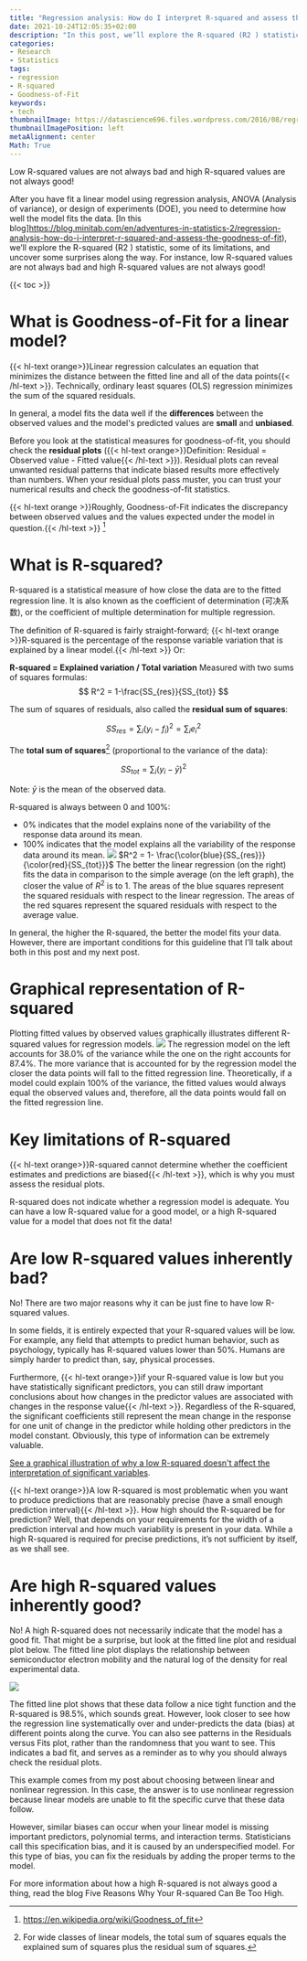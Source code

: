 ```yaml
---
title: "Regression analysis: How do I interpret R-squared and assess the Goodness-of-Fit?"
date: 2021-10-24T12:05:35+02:00
description: "In this post, we’ll explore the R-squared (R2 ) statistic, some of its limitations, and uncover some surprises along the way. For instance, low R-squared values are not always bad and high R-squared values are not always good!"
categories:
- Research
- Statistics
tags:
- regression
- R-squared
- Goodness-of-Fit
keywords:
- tech
thumbnailImage: https://datascience696.files.wordpress.com/2016/08/regressioncurv.png
thumbnailImagePosition: left
metaAlignment: center
Math: True
---
```

Low R-squared values are not always bad and high R-squared values are not always good!
<!--more-->
After you have fit a linear model using regression analysis, ANOVA (Analysis of variance), or design of experiments (DOE), you need to determine how well the model fits the data. [In this blog]https://blog.minitab.com/en/adventures-in-statistics-2/regression-analysis-how-do-i-interpret-r-squared-and-assess-the-goodness-of-fit), we’ll explore the R-squared (R2 ) statistic, some of its limitations, and uncover some surprises along the way. For instance, low R-squared values are not always bad and high R-squared values are not always good!
<!--more-->
{{< toc >}}
# What is Goodness-of-Fit for a linear model?

{{< hl-text orange>}}Linear regression calculates an equation that minimizes the distance between the fitted line and all of the data points{{< /hl-text >}}. Technically, ordinary least squares (OLS) regression minimizes the sum of the squared residuals.

In general, a model fits the data well if the **differences** between the observed values and the model's predicted values are **small** and **unbiased**.

Before you look at the statistical measures for goodness-of-fit, you should check the **residual plots** ({{< hl-text orange>}}Definition: Residual = Observed value - Fitted value{{< /hl-text >}}). Residual plots can reveal unwanted residual patterns that indicate biased results more effectively than numbers. When your residual plots pass muster, you can trust your numerical results and check the goodness-of-fit statistics.

{{< hl-text orange >}}Roughly, Goodness-of-Fit indicates the discrepancy between observed values and the values expected under the model in question.{{< /hl-text >}} [^1]


[^1]: https://en.wikipedia.org/wiki/Goodness_of_fit

# What is R-squared?

R-squared is a statistical measure of how close the data are to the fitted regression line. It is also known as the coefficient of determination (可决系数), or the coefficient of multiple determination for multiple regression.

The definition of R-squared is fairly straight-forward; {{< hl-text orange >}}R-squared is the percentage of the response variable variation that is explained by a linear model.{{< /hl-text >}} Or:

**R-squared = Explained variation / Total variation**
Measured with two sums of squares formulas:
$$ R^2 = 1-\frac{SS_{res}}{SS_{tot}} $$

The sum of squares of residuals, also called the **residual sum of squares**:

$$ SS_{res} = \sum_i (y_i-f_i)^2 = \sum_i e_i^2$$

The **total sum of squares**[^squ] (proportional to the variance of the data):

$$ SS_{tot} = \sum_i (y_i-\bar{y})^2$$

Note: $\bar {y}$ is the mean of the observed data.

R-squared is always between 0 and 100%:
* 0% indicates that the model explains none of the variability of the response data around its mean.
* 100% indicates that the model explains all the variability of the response data around its mean.
![](https://upload.wikimedia.org/wikipedia/commons/thumb/8/86/Coefficient_of_Determination.svg/400px-Coefficient_of_Determination.svg.png)
$R^2 = 1- \frac{\color{blue}{SS_{res}}}{\color{red}{SS_{tot}}}$
The better the linear regression (on the right) fits the data in comparison to the simple average (on the left graph), the closer the value of $R^2$ is to 1. The areas of the blue squares represent the squared residuals with respect to the linear regression. The areas of the red squares represent the squared residuals with respect to the average value.

In general, the higher the R-squared, the better the model fits your data. However, there are important conditions for this guideline that I’ll talk about both in this post and my next post.

# Graphical representation of R-squared

Plotting fitted values by observed values graphically illustrates different R-squared values for regression models.
![](https://blog.minitab.com/hubfs/Imported_Blog_Media/fittedxobserved.gif)
The regression model on the left accounts for 38.0% of the variance while the one on the right accounts for 87.4%. The more variance that is accounted for by the regression model the closer the data points will fall to the fitted regression line. Theoretically, if a model could explain 100% of the variance, the fitted values would always equal the observed values and, therefore, all the data points would fall on the fitted regression line.

# Key limitations of R-squared

{{< hl-text orange>}}R-squared cannot determine whether the coefficient estimates and predictions are biased{{< /hl-text >}}, which is why you must assess the residual plots.

R-squared does not indicate whether a regression model is adequate. You can have a low R-squared value for a good model, or a high R-squared value for a model that does not fit the data!

# Are low R-squared values inherently bad?

No! There are two major reasons why it can be just fine to have low R-squared values.

In some fields, it is entirely expected that your R-squared values will be low. For example, any field that attempts to predict human behavior, such as psychology, typically has R-squared values lower than 50%. Humans are simply harder to predict than, say, physical processes.

Furthermore, {{< hl-text orange>}}if your R-squared value is low but you have statistically significant predictors, you can still draw important conclusions about how changes in the predictor values are associated with changes in the response value{{< /hl-text >}}. Regardless of the R-squared, the significant coefficients still represent the mean change in the response for one unit of change in the predictor while holding other predictors in the model constant. Obviously, this type of information can be extremely valuable.

[See a graphical illustration of why a low R-squared doesn't affect the interpretation of significant variables](https://xiaoshan1994.github.io/post/re_1024/).

{{< hl-text orange>}}A low R-squared is most problematic when you want to produce predictions that are reasonably precise (have a small enough prediction interval){{< /hl-text >}}. How high should the R-squared be for prediction? Well, that depends on your requirements for the width of a prediction interval and how much variability is present in your data. While a high R-squared is required for precise predictions, it’s not sufficient by itself, as we shall see.

# Are high R-squared values inherently good?

No! A high R-squared does not necessarily indicate that the model has a good fit. That might be a surprise, but look at the fitted line plot and residual plot below. The fitted line plot displays the relationship between semiconductor electron mobility and the natural log of the density for real experimental data.

![](https://blog.minitab.com/hubfs/Imported_Blog_Media/flplinear-1.gif)

The fitted line plot shows that these data follow a nice tight function and the R-squared is 98.5%, which sounds great. However, look closer to see how the regression line systematically over and under-predicts the data (bias) at different points along the curve. You can also see patterns in the Residuals versus Fits plot, rather than the randomness that you want to see. This indicates a bad fit, and serves as a reminder as to why you should always check the residual plots.

This example comes from my post about choosing between linear and nonlinear regression. In this case, the answer is to use nonlinear regression because linear models are unable to fit the specific curve that these data follow.

However, similar biases can occur when your linear model is missing important predictors, polynomial terms, and interaction terms. Statisticians call this specification bias, and it is caused by an underspecified model. For this type of bias, you can fix the residuals by adding the proper terms to the model.

For more information about how a high R-squared is not always good a thing, read the blog Five Reasons Why Your R-squared Can Be Too High.

[^squ]: For wide classes of linear models, the total sum of squares equals the explained sum of squares plus the residual sum of squares.
